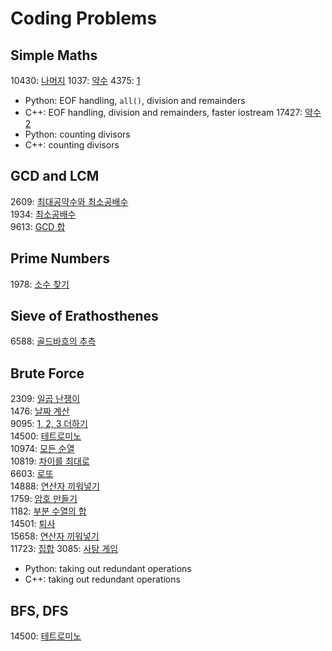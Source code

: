 # Coding Problems

## Simple Maths
10430: [나머지](https://www.acmicpc.net/problem/10430)
1037: [약수](https://www.acmicpc.net/problem/1037)
4375: [1](https://www.scmicpc.net/problem/4375)
 - Python: EOF handling, `all()`, division and remainders
 - C++: EOF handling, division and remainders, faster iostream
17427: [약수2](https://www.scmicpc.net/problem/17427)
 - Python: counting divisors
 - C++: counting divisors

## GCD and LCM
2609: [최대공약수와 최소공배수](https://www.acmicpc.net/problem/2609)  
1934: [최소공배수](https://www.acmicpc.net/problem/1934)  
9613: [GCD 합](https://www.acmicpc.net/problem/9613)  

## Prime Numbers
1978: [소수 찾기](https://www.acmicpc.net/problem/1978)

## Sieve of Erathosthenes
6588: [골드바흐의 추측](https://www.acmicpc.net/problem/6588)

## Brute Force
2309: [일곱 난쟁이](https://www.acmicpc.net/problem/2309)  
1476: [날짜 계산](https://www.acmicpc.net/problem/1476)  
9095: [1, 2, 3 더하기](https://www.acmicpc.net/problem/9095)  
14500: [테트로미노](https://www.acmicpc.net/problem/14500)  
10974: [모든 순열](https://www.acmicpc.net/problem/10974)  
10819: [차이를 최대로](https://www.acmicpc.net/problem/10819)  
6603: [로또](https://www.acmicpc.net/problem/6603)  
14888: [연산자 끼워넣기](https://www.acmicpc.net/problem/14888)  
1759: [암호 만들기](https://www.acmicpc.net/problem/1759)  
1182: [부분 수열의 합](https://www.acmicpc.net/problem/1182)  
14501: [퇴사](https://www.acmicpc.net/problem/14501)  
15658: [연산자 끼워넣기](https://www.acmicpc.net/problem/15658)  
11723: [집합](https://www.acmicpc.net/problem/11723)
3085: [사탕 게임](https://www.acmicpc.net/problem/3085)
 - Python: taking out redundant operations
 - C++: taking out redundant operations

## BFS, DFS
14500: [테트로미노](https://www.acmicpc.net/problem/14500)

